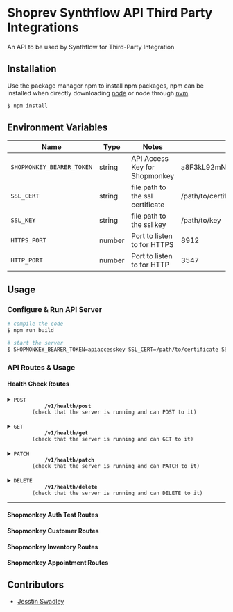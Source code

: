 # Shoprev Synthflow API Third Party Integrations
An API to be used by Synthflow for Third-Party Integration

## Installation
Use the package manager npm to install npm packages, npm can be installed when directly downloading [node](https://nodejs.org/en/download) or node through [nvm](https://github.com/nvm-sh/nvm).

```bash
$ npm install
```

## Environment Variables
| Name                      | Type   | Notes                            | Example                          |
| ------------------------  | ------ | -------------------------------- | -------------------------------- |
| `SHOPMONKEY_BEARER_TOKEN` | string | API Access Key for Shopmonkey    | a8F3kL92mN6pQ1rS4tUv7wX0yZ5bC1dE |
| `SSL_CERT`                | string | file path to the ssl certificate | /path/to/certificate             |
| `SSL_KEY`                 | string | file path to the ssl key         | /path/to/key                     |
| `HTTPS_PORT`              | number | Port to listen to for HTTPS      | 8912                             |
| `HTTP_PORT`               | number | Port to listen to for HTTP       | 3547                             |

## Usage
### Configure & Run API Server
``` bash
# compile the code
$ npm run build

# start the server
$ SHOPMONKEY_BEARER_TOKEN=apiaccesskey SSL_CERT=/path/to/certificate SSL_KEY=/path/to/key HTTPS_PORT=PORT# HTTP_PORT=PORT# npm run start
```

### API Routes & Usage
#### Health Check Routes
<details>
	<summary>
		<code>POST</code>
		<code>
			<b>/v1/health/post</b>
		</code>
		<code>(check that the server is running and can POST to it)</code>
	</summary>

##### Responses
> | http code     | content-type                      | response                                                            |
> |---------------|-----------------------------------|---------------------------------------------------------------------|
> | `200`         | `text/plain;charset=UTF-8`        | `POST request endpoint`                                             |

##### Example cURL
> ```bash
> curl -X POST -H "Content-Type: application/json" http://localhost:8000/v1/health/post
> ```
</details>

<br>

<details>
	<summary>
		<code>GET</code>
		<code>
			<b>/v1/health/get</b>
		</code>
		<code>(check that the server is running and can GET to it)</code>
	</summary>

##### Responses
> | http code     | content-type                      | response                                                            |
> |---------------|-----------------------------------|---------------------------------------------------------------------|
> | `200`         | `text/plain;charset=UTF-8`        | `GET request endpoint`                                              |

##### Example cURL
> ```bash
> curl -X GET -H "Content-Type: application/json" http://localhost:8000/v1/health/get
> ```
</details>

<br>

<details>
	<summary>
		<code>PATCH</code>
		<code>
			<b>/v1/health/patch</b>
		</code>
		<code>(check that the server is running and can PATCH to it)</code>
	</summary>

##### Responses
> | http code     | content-type                      | response                                                            |
> |---------------|-----------------------------------|---------------------------------------------------------------------|
> | `200`         | `text/plain;charset=UTF-8`        | `PATCH request endpoint`                                            |

##### Example cURL
> ```bash
> curl -X PATCH -H "Content-Type: application/json" http://localhost:8000/v1/health/patch
> ```
</details>

<br>

<details>
	<summary>
		<code>DELETE</code>
		<code>
			<b>/v1/health/delete</b>
		</code>
		<code>(check that the server is running and can DELETE to it)</code>
	</summary>

##### Responses
> | http code     | content-type                      | response                                                            |
> |---------------|-----------------------------------|---------------------------------------------------------------------|
> | `200`         | `text/plain;charset=UTF-8`        | `DELETE request endpoint`                                            |

##### Example cURL
> ```bash
> curl -X DELETE -H "Content-Type: application/json" http://localhost:8000/v1/health/delete
> ```
</details>

------------------------------------------------------------------------------------------
#### Shopmonkey Auth Test Routes

#### Shopmonkey Customer Routes

#### Shopmonkey Inventory Routes

#### Shopmonkey Appointment Routes

## Contributors
- [Jesstin Swadley](https://github.com/JesstinSwadley)